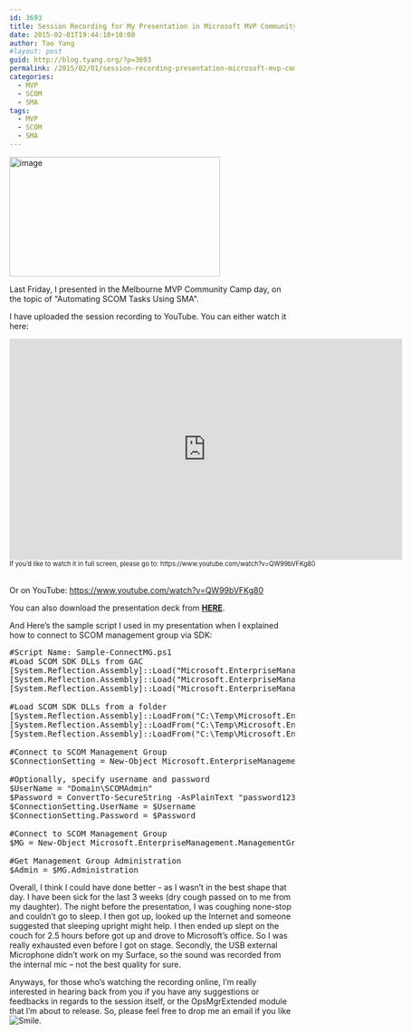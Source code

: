 ```yaml
---
id: 3693
title: Session Recording for My Presentation in Microsoft MVP Community Camp Melbourne Event
date: 2015-02-01T19:44:18+10:00
author: Tao Yang
#layout: post
guid: http://blog.tyang.org/?p=3693
permalink: /2015/02/01/session-recording-presentation-microsoft-mvp-community-camp-melbourne-event/
categories:
  - MVP
  - SCOM
  - SMA
tags:
  - MVP
  - SCOM
  - SMA
---
```

<a href="http://blog.tyang.org/wp-content/uploads/2015/02/image.png"><img style="background-image: none; padding-top: 0px; padding-left: 0px; display: inline; padding-right: 0px; border: 0px;" title="image" src="http://blog.tyang.org/wp-content/uploads/2015/02/image_thumb.png" alt="image" width="372" height="211" border="0" /></a>

Last Friday, I presented in the Melbourne MVP Community Camp day, on the topic of "Automating SCOM Tasks Using SMA".

I have uploaded the session recording to YouTube. You can either watch it here:
<div id="scid:5737277B-5D6D-4f48-ABFC-DD9C333F4C5D:053c04d2-2824-464b-81e8-b08232e88995" class="wlWriterEditableSmartContent" style="float: none; margin: 0px; display: inline; padding: 0px;">
<div><object width="694" height="390"><param name="movie" value="http://www.youtube.com/v/QW99bVFKg80?hl=en&hd=1" /><embed src="http://www.youtube.com/v/QW99bVFKg80?hl=en&hd=1" type="application/x-shockwave-flash" width="694" height="390" /></object></div>
<div style="width: 694px; clear: both; font-size: .8em;">If you’d like to watch it in full screen, please go to: https://www.youtube.com/watch?v=QW99bVFKg80</div>
</div>
&nbsp;

Or on YouTube: <a title="https://www.youtube.com/watch?v=QW99bVFKg80" href="https://www.youtube.com/watch?v=QW99bVFKg80">https://www.youtube.com/watch?v=QW99bVFKg80</a>

You can also download the presentation deck from <strong><a href="http://blog.tyang.org/wp-content/uploads/2015/02/Automating-SCOM-Tasks-Using-SMA.pdf">HERE</a></strong>.

And Here’s the sample script I used in my presentation when I explained how to connect to SCOM management group via SDK:
<pre language="PowerShell">
#Script Name: Sample-ConnectMG.ps1
#Load SCOM SDK DLLs from GAC
[System.Reflection.Assembly]::Load("Microsoft.EnterpriseManagement.Core, Version=7.0.5000.0, Culture=neutral, PublicKeyToken=31bf3856ad364e35")
[System.Reflection.Assembly]::Load("Microsoft.EnterpriseManagement.OperationsManager, Version=7.0.5000.0, Culture=neutral, PublicKeyToken=31bf3856ad364e35")
[System.Reflection.Assembly]::Load("Microsoft.EnterpriseManagement.Runtime, Version=7.0.5000.0, Culture=neutral, PublicKeyToken=31bf3856ad364e35")

#Load SCOM SDK DLLs from a folder
[System.Reflection.Assembly]::LoadFrom("C:\Temp\Microsoft.EnterpriseManagement.Core.dll")
[System.Reflection.Assembly]::LoadFrom("C:\Temp\Microsoft.EnterpriseManagement.OperationsManager.dll")
[System.Reflection.Assembly]::LoadFrom("C:\Temp\Microsoft.EnterpriseManagement.Runtime.dll")

#Connect to SCOM Management Group
$ConnectionSetting = New-Object Microsoft.EnterpriseManagement.ManagementGroupConnectionSettings("OpsMgrMS01")

#Optionally, specify username and password
$UserName = "Domain\SCOMAdmin"
$Password = ConvertTo-SecureString -AsPlainText "password1234" -force
$ConnectionSetting.UserName = $Username
$ConnectionSetting.Password = $Password

#Connect to SCOM Management Group
$MG = New-Object Microsoft.EnterpriseManagement.ManagementGroup($ConnectionSetting)

#Get Management Group Administration
$Admin = $MG.Administration
</pre>
Overall, I think I could have done better - as I wasn’t in the best shape that day. I have been sick for the last 3 weeks (dry cough passed on to me from my daughter). The night before the presentation, I was coughing none-stop and couldn’t go to sleep. I then got up, looked up the Internet and someone suggested that sleeping upright might help. I then ended up slept on the couch for 2.5 hours before got up and drove to Microsoft’s office. So I was really exhausted even before I got on stage. Secondly, the USB external Microphone didn’t work on my Surface, so the sound was recorded from the internal mic – not the best quality for sure.

Anyways, for those who’s watching the recording online, I’m really interested in hearing back from you if you have any suggestions or feedbacks in regards to the session itself, or the OpsMgrExtended module that I’m about to release. So, please feel free to drop me an email if you like <img class="wlEmoticon wlEmoticon-smile" style="border-style: none;" src="http://blog.tyang.org/wp-content/uploads/2015/02/wlEmoticon-smile.png" alt="Smile" />.